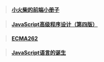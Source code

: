 > #### [小火柴的前端小册子](https://xiaohuochai.site/)

> #### [JavaScript高级程序设计（第四版）](https://weread.qq.com/web/reader/751326d0720befab7514782kc81322c012c81e728d9d180)

> #### [ECMA262](https://262.ecma-international.org/12.0/)

> #### [JavaScript语言的诞生](https://cn.history.js.org/part-1.html)